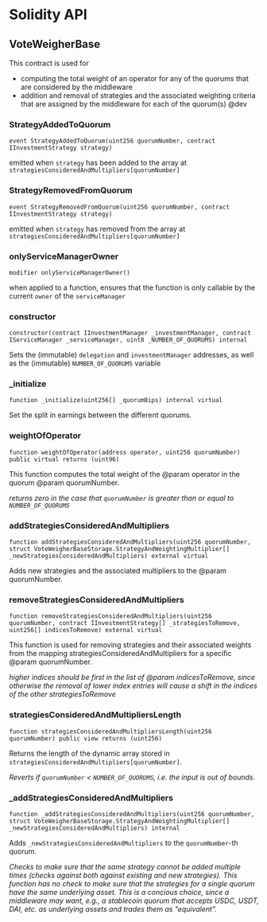 # Solidity API

## VoteWeigherBase

This contract is used for
- computing the total weight of an operator for any of the quorums that are considered
by the middleware
- addition and removal of strategies and the associated weighting criteria that are assigned
by the middleware for each of the quorum(s)
@dev

### StrategyAddedToQuorum

```solidity
event StrategyAddedToQuorum(uint256 quorumNumber, contract IInvestmentStrategy strategy)
```

emitted when `strategy` has been added to the array at `strategiesConsideredAndMultipliers[quorumNumber]`

### StrategyRemovedFromQuorum

```solidity
event StrategyRemovedFromQuorum(uint256 quorumNumber, contract IInvestmentStrategy strategy)
```

emitted when `strategy` has removed from the array at `strategiesConsideredAndMultipliers[quorumNumber]`

### onlyServiceManagerOwner

```solidity
modifier onlyServiceManagerOwner()
```

when applied to a function, ensures that the function is only callable by the current `owner` of the `serviceManager`

### constructor

```solidity
constructor(contract IInvestmentManager _investmentManager, contract IServiceManager _serviceManager, uint8 _NUMBER_OF_QUORUMS) internal
```

Sets the (immutable) `delegation` and `investmentManager` addresses, as well as the (immutable) `NUMBER_OF_QUORUMS` variable

### _initialize

```solidity
function _initialize(uint256[] _quorumBips) internal virtual
```

Set the split in earnings between the different quorums.

### weightOfOperator

```solidity
function weightOfOperator(address operator, uint256 quorumNumber) public virtual returns (uint96)
```

This function computes the total weight of the @param operator in the quorum @param quorumNumber.

_returns zero in the case that `quorumNumber` is greater than or equal to `NUMBER_OF_QUORUMS`_

### addStrategiesConsideredAndMultipliers

```solidity
function addStrategiesConsideredAndMultipliers(uint256 quorumNumber, struct VoteWeigherBaseStorage.StrategyAndWeightingMultiplier[] _newStrategiesConsideredAndMultipliers) external virtual
```

Adds new strategies and the associated multipliers to the @param quorumNumber.

### removeStrategiesConsideredAndMultipliers

```solidity
function removeStrategiesConsideredAndMultipliers(uint256 quorumNumber, contract IInvestmentStrategy[] _strategiesToRemove, uint256[] indicesToRemove) external virtual
```

This function is used for removing strategies and their associated weights from the
mapping strategiesConsideredAndMultipliers for a specific @param quorumNumber.

_higher indices should be *first* in the list of @param indicesToRemove, since otherwise
the removal of lower index entries will cause a shift in the indices of the other strategiesToRemove_

### strategiesConsideredAndMultipliersLength

```solidity
function strategiesConsideredAndMultipliersLength(uint256 quorumNumber) public view returns (uint256)
```

Returns the length of the dynamic array stored in `strategiesConsideredAndMultipliers[quorumNumber]`.

_Reverts if `quorumNumber` < `NUMBER_OF_QUORUMS`, i.e. the input is out of bounds._

### _addStrategiesConsideredAndMultipliers

```solidity
function _addStrategiesConsideredAndMultipliers(uint256 quorumNumber, struct VoteWeigherBaseStorage.StrategyAndWeightingMultiplier[] _newStrategiesConsideredAndMultipliers) internal
```

Adds `_newStrategiesConsideredAndMultipliers` to the `quorumNumber`-th quorum.

_Checks to make sure that the *same* strategy cannot be added multiple times (checks against both against existing and new strategies).
This function has no check to make sure that the strategies for a single quorum have the same underlying asset. This is a concious choice,
since a middleware may want, e.g., a stablecoin quorum that accepts USDC, USDT, DAI, etc. as underlying assets and trades them as "equivalent"._

